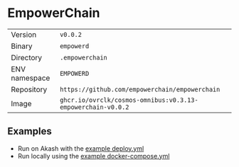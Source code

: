 # EmpowerChain

| | |
|---|---|
|Version|`v0.0.2`|
|Binary|`empowerd`|
|Directory|`.empowerchain`|
|ENV namespace|`EMPOWERD`|
|Repository|`https://github.com/empowerchain/empowerchain`|
|Image|`ghcr.io/ovrclk/cosmos-omnibus:v0.3.13-empowerchain-v0.0.2`|

## Examples

- Run on Akash with the [example deploy.yml](./deploy.yml)
- Run locally using the [example docker-compose.yml](./docker-compose.yml)